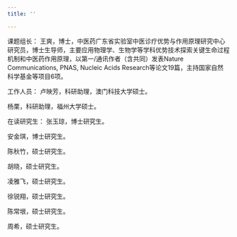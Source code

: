 ```yaml
---
title: ''

---
```

课题组长：
王爽，博士，中医药广东省实验室中医诊疗优势与作用原理研究中心研究员，博士生导师，主要应用物理学、生物学等学科优势技术探索关键生命过程机制和中医药作用原理，以第一/通讯作者（含共同）发表Nature Communications, PNAS, Nucleic Acids Research等论文19篇，主持国家自然科学基金等项目6项。

工作人员：
卢映芳，科研助理，澳门科技大学硕士。

杨栗，科研助理，福州大学硕士。

在读研究生：
张玉琼，博士研究生。

安金琪，博士研究生。

陈秋竹，硕士研究生。

胡晓，硕士研究生。

凌雅飞，硕士研究生。

徐锐翔，硕士研究生。

陈常垠，硕士研究生。

周希，硕士研究生。
